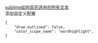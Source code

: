 [sublime如何高亮选中的所有文本](https://jingyan.baidu.com/article/1709ad807043a94634c4f09d.html)  
添加自定义配置
```
{
    "draw_outlined": false,
    "color_scope_name": "wordhighlight",
}
```
